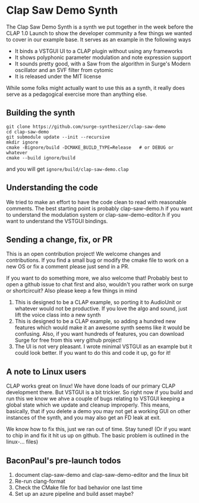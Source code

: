 # Clap Saw Demo Synth

The Clap Saw Demo Synth is a synth we put together in the week before the
CLAP 1.0 Launch to show the developer community a few things we wanted to
cover in our example base. It serves as an example in the following ways

- It binds a VSTGUI UI to a CLAP plugin without using any frameworks
- It shows polyphonic parameter modulation and note expression support
- It sounds pretty good, with a Saw from the algorithm in Surge's Modern oscillator
  and an SVF filter from cytomic 
- It is released under the MIT license

While some folks might actually want to use this as a synth, it really does serve
as a pedagogical exercise more than anything else.

## Building the synth


```shell
git clone https://github.com/surge-synthesizer/clap-saw-demo
cd clap-saw-demo
git submodule update --init --recursive
mkdir ignore
cmake -Bignore/build -DCMAKE_BUILD_TYPE=Release   # or DEBUG or whatever
cmake --build ignore/build
```

and you will get `ignore/build/clap-saw-demo.clap`

## Understanding the code

We tried to make an effort to have the code clean to read with reasonable comments.
The best starting point is probably clap-saw-demo.h if you want to understand the 
modulation system or clap-saw-demo-editor.h if you want to understand the VSTGUI bindings.

## Sending a change, fix, or PR

This is an open contribution project! We welcome changes and contributions. If you find a small bug
or modify the cmake file to work on a new OS or fix a comment please just send in a PR. 

If you want to do something more, we also welcome that! Probably best to open a github issue to chat first
and also, wouldn't you rather work on surge or shortcircuit? Also please keep a few things in mind

1. This is designed to be a CLAP example, so porting it to AudioUnit or whatever would not be productive. If you
love the algo and sound, just lift the voice class into a new synth
2. This is designed to be a CLAP example, so adding a hundred new features which would make it an awesome synth
seems like it would be confusing. Also, if you want hundreds of features, you can download Surge for free from
this very github project!
3. The UI is not very pleasant. I wrote minimal VSTGUI as an example but it could look better. If you want
to do this and code it up, go for it!

## A note to Linux users

CLAP works great on linux! We have done loads of our primary CLAP development there.
But VSTGUI is a bit trickier. So right now if you build and run this we know we ahve a couple
of bugs relating to VSTGUI keeping a global state which we update and cleanup improperly.
This means, basically, that if you delete a demo you may not get a working GUI on other instances
of the synth, and you may also get an FD leak at exit.

We know how to fix this, just we ran out of time. Stay tuned! (Or if you want to chip in and fix it
hit us up on github. The basic problem is outlined in the linux-... files)

## BaconPaul's pre-launch todos

1. document clap-saw-demo and clap-saw-demo-editor and the linux bit
2. Re-run clang-format
3. Check the CMake file for bad behavior one last time
4. Set up an azure pipeline and build asset maybe? 